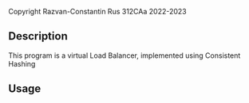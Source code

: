 Copyright Razvan-Constantin Rus 312CAa 2022-2023

## Description
This program is a virtual Load Balancer, implemented using Consistent Hashing

## Usage